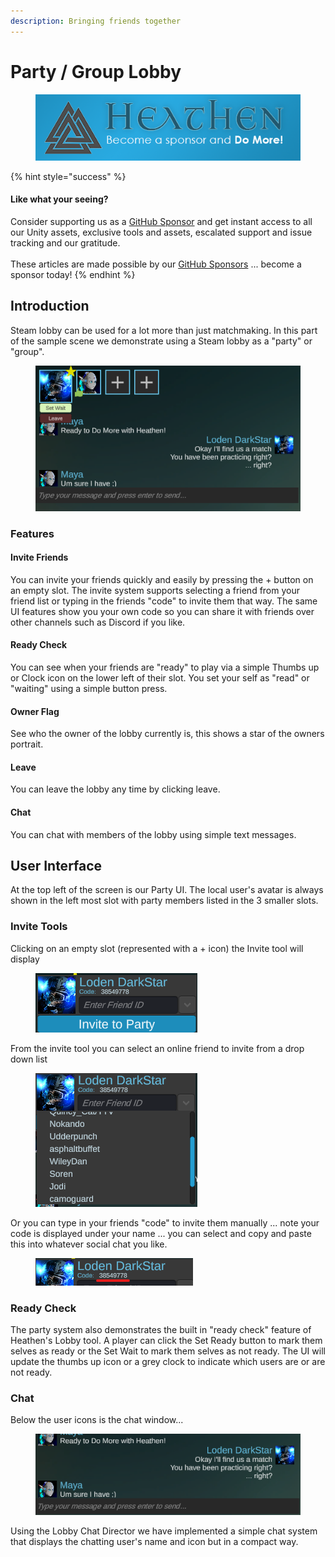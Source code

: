 ```yaml
---
description: Bringing friends together
---
```


# Party / Group Lobby

<figure><img src="../../../../../.gitbook/assets/512x128 Sponsor Banner.png" alt="Become a sponsor and Do More"><figcaption></figcaption></figure>

{% hint style="success" %}
#### Like what your seeing?

Consider supporting us as a [GitHub Sponsor](../../../../../company/become-a-sponsor.md) and get instant access to all our Unity assets, exclusive tools and assets, escalated support and issue tracking and our gratitude.\
\
These articles are made possible by our [GitHub Sponsors](https://github.com/sponsors/heathen-engineering) ... become a sponsor today!
{% endhint %}

## Introduction&#x20;

Steam lobby can be used for a lot more than just matchmaking. In this part of the sample scene we demonstrate using a Steam lobby as a "party" or "group".

<figure><img src="../../../../../.gitbook/assets/image (3).png" alt=""><figcaption></figcaption></figure>

### Features

#### Invite Friends

You can invite your friends quickly and easily by pressing the + button on an empty slot. The invite system supports selecting a friend from your friend list or typing in the friends "code" to invite them that way. The same UI features show you your own code so you can share it with friends over other channels such as Discord if you like.

#### Ready Check

You can see when your friends are "ready" to play via a simple Thumbs up or Clock icon on the lower left of their slot. You set your self as "read" or "waiting" using a simple button press.

#### Owner Flag

See who the owner of the lobby currently is, this shows a star of the owners portrait.

#### Leave

You can leave the lobby any time by clicking leave.

#### Chat

You can chat with members of the lobby using simple text messages.

## User Interface

At the top left of the screen is our Party UI. The local user's avatar is always shown in the left most slot with party members listed in the 3 smaller slots.&#x20;

### Invite Tools

Clicking on an empty slot (represented with a + icon) the Invite tool will display

<figure><img src="../../../../../.gitbook/assets/image (1) (1).png" alt=""><figcaption></figcaption></figure>

From the invite tool you can select an online friend to invite from a drop down list

<figure><img src="../../../../../.gitbook/assets/image (2) (1).png" alt=""><figcaption></figcaption></figure>

Or you can type in your friends "code" to invite them manually ... note your code is displayed under your name ... you can select and copy and paste this into whatever social chat you like.

<figure><img src="../../../../../.gitbook/assets/image (101).png" alt=""><figcaption></figcaption></figure>

### Ready Check

The party system also demonstrates the built in "ready check" feature of Heathen's Lobby tool. A player can click the Set Ready button to mark them selves as ready or the Set Wait to mark them selves as not ready. The UI will update the thumbs up icon or a grey clock to indicate which users are or are not ready.

### Chat

Below the user icons is the chat window...

<figure><img src="../../../../../.gitbook/assets/image (5).png" alt=""><figcaption></figcaption></figure>

Using the Lobby Chat Director we have implemented a simple chat system that displays the chatting user's name and icon but in a compact way.
